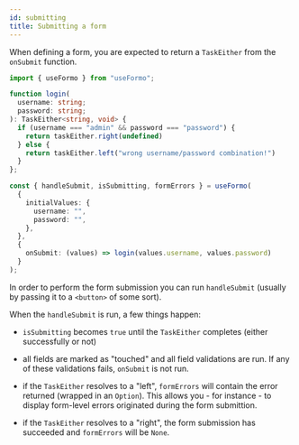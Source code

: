```yaml
---
id: submitting
title: Submitting a form
---
```


When defining a form, you are expected to return a `TaskEither` from the
`onSubmit` function.

```ts
import { useFormo } from "useFormo";

function login(
  username: string;
  password: string;
): TaskEither<string, void> {
  if (username === "admin" && password === "password") {
    return taskEither.right(undefined)
  } else {
    return taskEither.left("wrong username/password combination!")
  }
};

const { handleSubmit, isSubmitting, formErrors } = useFormo(
  {
    initialValues: {
      username: "",
      password: "",
    },
  },
  {
    onSubmit: (values) => login(values.username, values.password)
  }
);
```

In order to perform the form submission you can run `handleSubmit` (usually by
passing it to a `<button>` of some sort).

When the `handleSubmit` is run, a few things happen:

- `isSubmitting` becomes `true` until the `TaskEither` completes (either
  successfully or not)

- all fields are marked as "touched" and all field validations are run. If any
  of these validations fails, `onSubmit` is not run.

- if the `TaskEither` resolves to a "left", `formErrors` will contain the error
  returned (wrapped in an `Option`). This allows you - for instance - to display
  form-level errors originated during the form submittion.

- if the `TaskEither` resolves to a "right", the form submission has succeeded
  and `formErrors` will be `None`.
